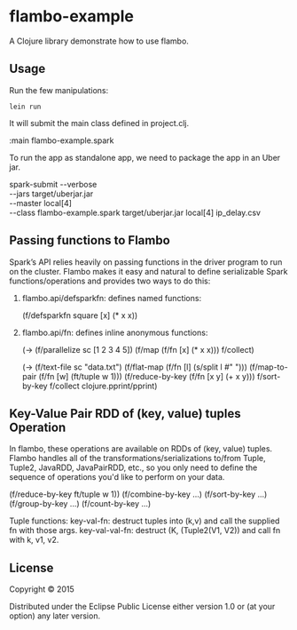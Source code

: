 # flambo-example

A Clojure library demonstrate how to use flambo.

## Usage

Run the few manipulations:

```
lein run
```
It will submit the main class defined in project.clj.

  :main flambo-example.spark

To run the app as standalone app, we need to package the app in an Uber jar.

  spark-submit --verbose \
    --jars target/uberjar.jar \
    --master local[4] \
    --class flambo-example.spark
    target/uberjar.jar
    local[4] ip_delay.csv


## Passing functions to Flambo

Spark’s API relies heavily on passing functions in the driver program to run on the cluster. Flambo makes it easy and natural to define serializable Spark functions/operations and provides two ways to do this:

1. flambo.api/defsparkfn: defines named functions:
  
    (f/defsparkfn square [x] (* x x))

2. flambo.api/fn: defines inline anonymous functions:
  
    (-> (f/parallelize sc [1 2 3 4 5])
      (f/map (f/fn [x] (* x x)))
      f/collect)

    (-> (f/text-file sc "data.txt")
      (f/flat-map (f/fn [l] (s/split l #" ")))
      (f/map-to-pair (f/fn [w] (ft/tuple w 1)))
      (f/reduce-by-key (f/fn [x y] (+ x y)))
      f/sort-by-key
      f/collect
      clojure.pprint/pprint)

## Key-Value Pair RDD of (key, value) tuples Operation

In flambo, these operations are available on RDDs of (key, value) tuples.
Flambo handles all of the transformations/serializations to/from Tuple, Tuple2, JavaRDD, JavaPairRDD, etc., so you only need to define the sequence of operations you'd like to perform on your data.

  (f/reduce-by-key ft/tuple w 1))
  (f/combine-by-key ...)
  (f/sort-by-key ...)
  (f/group-by-key ...)
  (f/count-by-key ...)

Tuple functions:
  key-val-fn: destruct tuples into (k,v) and call the supplied fn with those args.
  key-val-val-fn: destruct (K, (Tuple2(V1, V2)) and call fn with k, v1, v2.
  

## License

Copyright © 2015

Distributed under the Eclipse Public License either version 1.0 or (at
your option) any later version.
